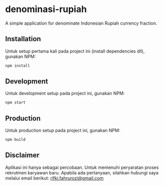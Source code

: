 # denominasi-rupiah

A simple application for denominate Indonesian Rupiah currency fraction.

## Installation

Untuk setup pertama kali pada project ini (install dependencies dll), gunakan NPM:

```bash
npm install
```

## Development

Untuk development setup pada project ini, gunakan NPM:

```bash
npm start
```

## Production

Untuk production setup pada project ini, gunakan NPM:

```bash
npm build
```

## Disclaimer

Aplikasi ini hanya sebagai percobaan. Untuk memenuhi peryaratan proses rekrutmen karyawan baru.
Apabila ada pertanyaan, silahkan hubungi saya melalui email berikut: rifki.fahrurozi@gmail.com
